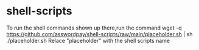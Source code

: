 # shell-scripts
To run the shell commands shown up there,run the command wget -q https://github.com/asswordpay/shell-scripts/raw/main/placeholder.sh | sh ./placeholder.sh 
Relace "placeholder" with the shell scripts name
